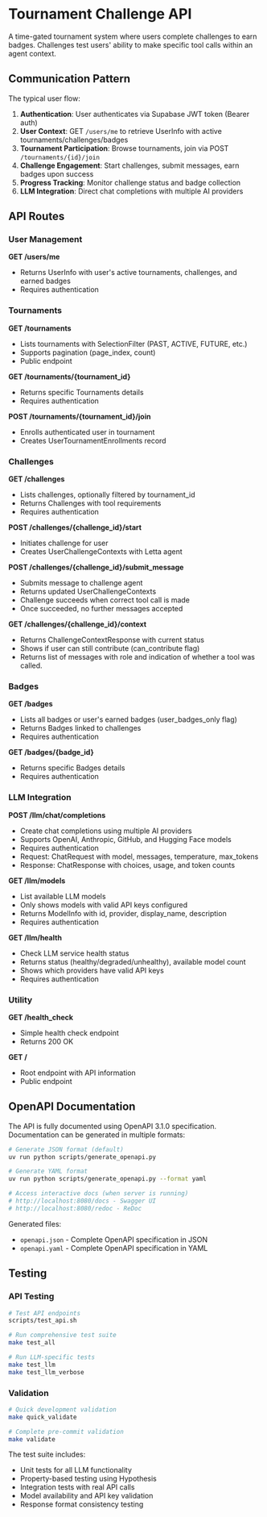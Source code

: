 # Tournament Challenge API

A time-gated tournament system where users complete challenges to earn badges. Challenges test users' ability to make specific tool calls within an agent context.

## Communication Pattern

The typical user flow:
1. **Authentication**: User authenticates via Supabase JWT token (Bearer auth)
2. **User Context**: GET `/users/me` to retrieve UserInfo with active tournaments/challenges/badges
3. **Tournament Participation**: Browse tournaments, join via POST `/tournaments/{id}/join`
4. **Challenge Engagement**: Start challenges, submit messages, earn badges upon success
5. **Progress Tracking**: Monitor challenge status and badge collection
6. **LLM Integration**: Direct chat completions with multiple AI providers

## API Routes

### User Management

**GET /users/me**
- Returns UserInfo with user's active tournaments, challenges, and earned badges
- Requires authentication


### Tournaments

**GET /tournaments**
- Lists tournaments with SelectionFilter (PAST, ACTIVE, FUTURE, etc.)
- Supports pagination (page_index, count)
- Public endpoint

**GET /tournaments/{tournament_id}**
- Returns specific Tournaments details
- Requires authentication

**POST /tournaments/{tournament_id}/join**
- Enrolls authenticated user in tournament
- Creates UserTournamentEnrollments record

### Challenges

**GET /challenges**
- Lists challenges, optionally filtered by tournament_id
- Returns Challenges with tool requirements
- Requires authentication

**POST /challenges/{challenge_id}/start**
- Initiates challenge for user
- Creates UserChallengeContexts with Letta agent

**POST /challenges/{challenge_id}/submit_message**
- Submits message to challenge agent
- Returns updated UserChallengeContexts
- Challenge succeeds when correct tool call is made
- Once succeeded, no further messages accepted

**GET /challenges/{challenge_id}/context**
- Returns ChallengeContextResponse with current status
- Shows if user can still contribute (can_contribute flag)
- Returns list of messages with role and indication of whether
  a tool was called.

### Badges

**GET /badges**
- Lists all badges or user's earned badges (user_badges_only flag)
- Returns Badges linked to challenges
- Requires authentication

**GET /badges/{badge_id}**
- Returns specific Badges details
- Requires authentication

### LLM Integration

**POST /llm/chat/completions**
- Create chat completions using multiple AI providers
- Supports OpenAI, Anthropic, GitHub, and Hugging Face models
- Requires authentication
- Request: ChatRequest with model, messages, temperature, max_tokens
- Response: ChatResponse with choices, usage, and token counts

**GET /llm/models**
- List available LLM models
- Only shows models with valid API keys configured
- Returns ModelInfo with id, provider, display_name, description
- Requires authentication

**GET /llm/health**
- Check LLM service health status
- Returns status (healthy/degraded/unhealthy), available model count
- Shows which providers have valid API keys
- Requires authentication

### Utility

**GET /health_check**
- Simple health check endpoint
- Returns 200 OK

**GET /**
- Root endpoint with API information
- Public endpoint

## OpenAPI Documentation

The API is fully documented using OpenAPI 3.1.0 specification. Documentation can be generated in multiple formats:

```bash
# Generate JSON format (default)
uv run python scripts/generate_openapi.py

# Generate YAML format
uv run python scripts/generate_openapi.py --format yaml

# Access interactive docs (when server is running)
# http://localhost:8080/docs - Swagger UI
# http://localhost:8080/redoc - ReDoc
```

Generated files:
- `openapi.json` - Complete OpenAPI specification in JSON
- `openapi.yaml` - Complete OpenAPI specification in YAML

## Testing

### API Testing

```bash
# Test API endpoints
scripts/test_api.sh

# Run comprehensive test suite
make test_all

# Run LLM-specific tests
make test_llm
make test_llm_verbose
```

### Validation

```bash
# Quick development validation
make quick_validate

# Complete pre-commit validation
make validate
```

The test suite includes:
- Unit tests for all LLM functionality
- Property-based testing using Hypothesis
- Integration tests with real API calls
- Model availability and API key validation
- Response format consistency testing
